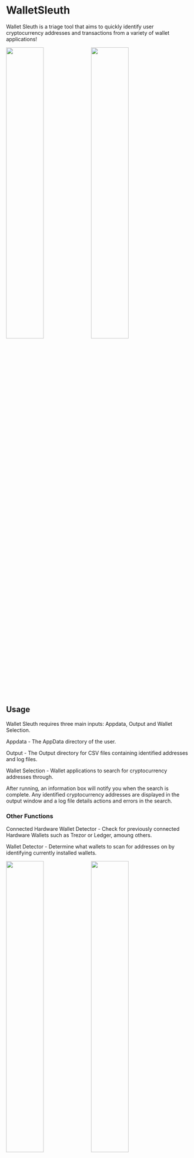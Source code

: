 # WalletSleuth
Wallet Sleuth is a triage tool that aims to quickly identify user cryptocurrency addresses and transactions from a variety of wallet applications!

<p float="center">
  <img src="https://github.com/CH-CLARK/WalletSleuth/assets/117690646/067a1942-caf5-4c37-b366-ff32e154ecfa" width="45%" />
  <img src="https://github.com/CH-CLARK/WalletSleuth/assets/117690646/3dd518af-8aef-415f-acf9-fa80a0d664b3" width="45%" />
</p>

## Usage
Wallet Sleuth requires three main inputs: Appdata, Output and Wallet Selection.

Appdata - The AppData directory of the user.

Output - The Output directory for CSV files containing identified addresses and log files.

Wallet Selection - Wallet applications to search for cryptocurrency addresses through.

After running, an information box will notify you when the search is complete. Any identified cryptocurrency addresses are displayed in the output window and a log file details actions and errors in the search.

### Other Functions
Connected Hardware Wallet Detector - Check for previously connected Hardware Wallets such as Trezor or Ledger, amoung others.

Wallet Detector - Determine what wallets to scan for addresses on by identifying currently installed wallets.

<p float="center">
  <img src="https://github.com/CH-CLARK/WalletSleuth/assets/117690646/2c687e42-59dc-4745-9950-296248ca7632" width="45%" />
  <img src="https://github.com/CH-CLARK/WalletSleuth/assets/117690646/0900f067-005f-4c4f-9a31-2bc1221ed9d8" width="45%" />
  
</p>

## Supported Wallets
- Atomic Wallet
- Bitcoin Core
- Bitget (Brave, Chrome) (Formerly Bitkeep)
- Brave Browser Wallet
- Coinbase Wallet (Chrome)
- Exodus Wallet
- Guarda (Chrome)
- Ledger Live
- Litecoin Core
- MetaMask (Brave, Chrome, Edge)
- Opera Browser Wallet
- Phantom (Brave, Chrome)
- Wasabi Wallet

## Limitations
- Currently the wallet finder function is limited to wallets in the 'Default' browser user profile, but the address finder will check all profiles for the selected browser.
- Support for Windows OS only.
- Requires Python 3.8 or higher
- To parse Transaction IDs from the Exodus cache, the brotli extension is required.



<p align="center">
  <strong><span style="font-size: 36px;">REMEMBER TO CONFIRM YOU OWN FINDINGS!</span></strong>
</p>
